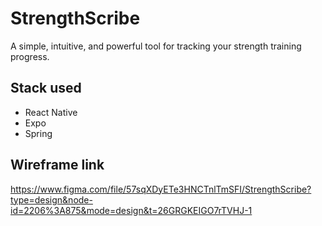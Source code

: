 # StrengthScribe
A simple, intuitive, and powerful tool for tracking your strength training progress.

## Stack used
- React Native
- Expo
- Spring

## Wireframe link
https://www.figma.com/file/57sqXDyETe3HNCTnlTmSFI/StrengthScribe?type=design&node-id=2206%3A875&mode=design&t=26GRGKEIGO7rTVHJ-1
